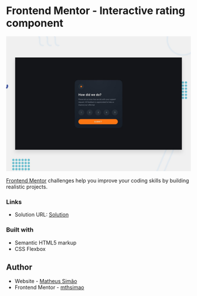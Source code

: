 # Frontend Mentor - Interactive rating component

![Design preview for the Interactive rating component coding challenge](./design/desktop-preview.jpg)


[Frontend Mentor](https://www.frontendmentor.io) challenges help you improve your coding skills by building realistic projects.

### Links

- Solution URL: [Solution](https://mthsimao.github.io/interactive-rating/)

### Built with

- Semantic HTML5 markup
- CSS Flexbox

## Author

- Website - <a href="https://mthsimao.github.io/portfolio" target="_blank">Matheus Simão</a>
- Frontend Mentor - <a href="https://www.frontendmentor.io/profile/mthsimao" target="_blank"> mthsimao</a>